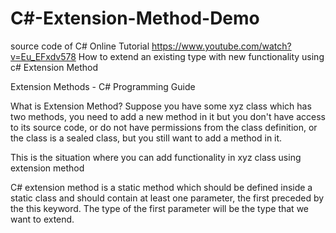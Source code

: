 # C#-Extension-Method-Demo

source code of C# Online Tutorial https://www.youtube.com/watch?v=Eu_EFxdv578
How to extend an existing type with new functionality using c# Extension Method

Extension Methods - C# Programming Guide

What is Extension Method?
Suppose you have some xyz class which has two methods, you need to add a new method in it but you don't have access to its source code, or do not have permissions from the class definition, or the class is a sealed class,  but you still want to add a method in it.

This is the situation where you can add functionality in xyz class using extension method


C# extension method is a static method which should be defined inside a static class and should contain at least one parameter, the first preceded by the this keyword. The type of the first parameter will be the type that we want to extend.




